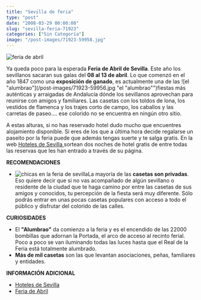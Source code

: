 ```yaml
---
title: "Sevilla de feria"
type: "post"
date: "2008-03-29 00:00:00"
slug: "sevilla-feria-71923"
categories: ["Sin Categoría"]
image: "/post-images/71923-59958.jpg"
---
```


![feria de abril](/post-images/71923-59958.jpg "feria de abril")

Ya queda poco para la esperada **Feria de Abril de Sevilla**. Este año los sevillanos sacaran sus galas del **08 al 13 de abril**. Lo que comenzó en el año 1847 como una **exposición de ganado**, es actualmente una de las ![el "alumbrao"](/post-images/71923-59956.jpg "el "alumbrao"")fiestas más auténticas y arraigadas de Andalucía dónde los sevillanos aprovechan para reunirse con amigos y familiares. Las casetas con los toldos de lona, los vestidos de flamenca y los trajes corto de campo, los caballos y las carretas de paseo.... ese colorido no se encuentra en ningún otro sitio.

A estas alturas, si no has reservado hotel dudo mucho que encuentres alojamiento disponible. Si eres de los que a última hora decide regalarse un paseito por la feria puede que además tengas suerte y te salga gratis. En la web [Hoteles de Sevilla ](http://feriadeabrilgratis.com/) sortean dos noches de hotel gratis de entre todas las reservas que les han entrado a través de su página.

**RECOMENDACIONES**

- ![chicas en la feria de sevilla](/post-images/71923-59960.jpg "chicas en la feria de sevilla")La mayoría de las **casetas son privadas**. Eso quiere decir que si no vas acompañado de algún sevillano o residente de la ciudad que te haga camino por entre las casetas de sus amigos y conocidos, tu percepción de la fiesta será muy diferente. Sólo podrás entrar en unas pocas casetas populares con acceso a todo el público y disfrutar del colorido de las calles.

**CURIOSIDADES**

- El **"Alumbrao"** da comienzo a la feria y es el encendido de las 22000 bombillas que adornan la Portada, el arco de acceso al recinto ferial. Poco a poco se van iluminando todas las luces hasta que el Real de la Feria está totalmente alumbrado.
- **Más de mil casetas** son las que levantan asociaciones, peñas, familiares y entidades.

**INFORMACIÓN ADICIONAL**

- [Hoteles de Sevilla](http://feriadeabrilgratis.com/)
- [Feria de Abril](http://feriadesevilla.andalunet.com/)